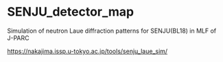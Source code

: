 # SENJU_detector_map
 Simulation of neutron Laue diffraction patterns for SENJU(BL18) in MLF of J-PARC

https://nakajima.issp.u-tokyo.ac.jp/tools/senju_laue_sim/
